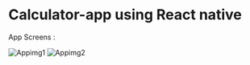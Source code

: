 ﻿# Calculator-app using React native
App Screens :

![Appimg1](https://github.com/user-attachments/assets/7446aea3-0ce9-4abe-987f-d2d5c3e9e721) ![Appimg2](https://github.com/user-attachments/assets/f8ab2c6e-c2af-4714-801f-25637e06e775)
